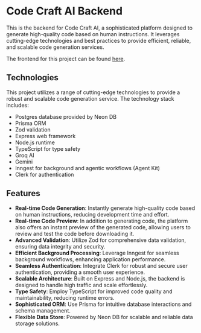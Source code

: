 # Code Craft AI Backend

This is the backend for Code Craft AI, a sophisticated platform designed to generate high-quality code based on human instructions. It leverages cutting-edge technologies and best practices to provide efficient, reliable, and scalable code generation services.

The frontend for this project can be found [here](https://github.com/Shashank-Vishwakarma/code-craft-ai-frontend).

## Technologies

This project utilizes a range of cutting-edge technologies to provide a robust and scalable code generation service. The technology stack includes:

* Postgres database provided by Neon DB
* Prisma ORM
* Zod validation
* Express web framework
* Node.js runtime
* TypeScript for type safety
* Groq AI
* Gemini
* Inngest for background and agentic workflows (Agent Kit)
* Clerk for authentication

## Features

* **Real-time Code Generation**: Instantly generate high-quality code based on human instructions, reducing development time and effort.
* **Real-time Code Preview**: In addition to generating code, the platform also offers an instant preview of the generated code, allowing users to review and test the code before downloading it.
* **Advanced Validation**: Utilize Zod for comprehensive data validation, ensuring data integrity and security.
* **Efficient Background Processing**: Leverage Inngest for seamless background workflows, enhancing application performance.
* **Seamless Authentication**: Integrate Clerk for robust and secure user authentication, providing a smooth user experience.
* **Scalable Architecture**: Built on Express and Node.js, the backend is designed to handle high traffic and scale effortlessly.
* **Type Safety**: Employ TypeScript for improved code quality and maintainability, reducing runtime errors.
* **Sophisticated ORM**: Use Prisma for intuitive database interactions and schema management.
* **Flexible Data Store**: Powered by Neon DB for scalable and reliable data storage solutions.